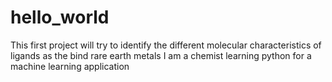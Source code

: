 # hello_world
This first project will try to identify the different molecular characteristics of ligands as the bind rare earth metals
I am a chemist learning python for a machine learning application
